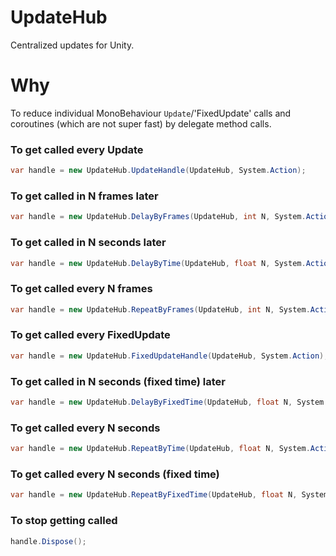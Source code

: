 # UpdateHub
Centralized updates for Unity.

# Why
To reduce individual MonoBehaviour `Update`/'FixedUpdate' calls and coroutines (which are not super fast) by delegate method calls.

### To get called every **Update**
```csharp
var handle = new UpdateHub.UpdateHandle(UpdateHub, System.Action);
```

### To get called in N frames later
```csharp
var handle = new UpdateHub.DelayByFrames(UpdateHub, int N, System.Action);
```

### To get called in N seconds later
```csharp
var handle = new UpdateHub.DelayByTime(UpdateHub, float N, System.Action);
```

### To get called every N frames
```csharp
var handle = new UpdateHub.RepeatByFrames(UpdateHub, int N, System.Action);
```

### To get called every **FixedUpdate**
```csharp
var handle = new UpdateHub.FixedUpdateHandle(UpdateHub, System.Action);
```

### To get called in N seconds (fixed time) later
```csharp
var handle = new UpdateHub.DelayByFixedTime(UpdateHub, float N, System.Action);
```

### To get called every N seconds
```csharp
var handle = new UpdateHub.RepeatByTime(UpdateHub, float N, System.Action);
```

### To get called every N seconds (fixed time)
```csharp
var handle = new UpdateHub.RepeatByFixedTime(UpdateHub, float N, System.Action);
```

### To stop getting called
```csharp
handle.Dispose();
```
